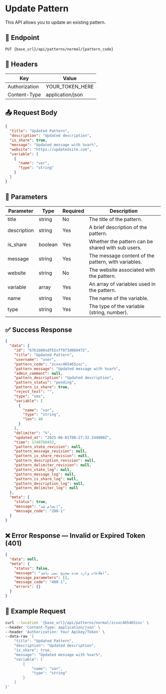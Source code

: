 # Update Pattern
This API allows you to update an existing pattern.

## 📍 Endpoint

```
PUT {base_url}/api/patterns/normal/{pattern_code}
```

## 🧾 Headers

| Key | Value |
| --- | ----- |
| Authorization | YOUR_TOKEN_HERE |
| Content-Type | application/json |

## 📤 Request Body

```json
{
  "title": "Updated Pattern",
  "description": "Updated description",
  "is_share": true,
  "message": "Updated message with %var%",
  "website": "https://updatedsite.com",
  "variable": [
    {
      "name": "var",
      "type": "string"
    }
  ]
}
```

## 📝 Parameters

| Parameter | Type | Required | Description                                       |
| --------- | ---- |----------|---------------------------------------------------|
| title     | string | No       | The title of the pattern.                         |
| description | string | Yes      | A brief description of the pattern.               |
| is_share  | boolean | Yes      | Whether the pattern can be shared with sub users. |
| message   | string | Yes      | The message content of the pattern, with variables. |
| website   | string | No       | The website associated with the pattern.          |
| variable  | array  | Yes      | An array of variables used in the pattern.        |
| name      | string | Yes      | The name of the variable.                          |
| type      | string | Yes      | The type of the variable (string, number).  |

## ✅ Success Response

```json
{
  "data": {
    "id": "67b1b80sdf55sff8f3d069472",
    "title": "Updated Pattern",
    "username": "user",
    "pattern_code": "zcxxc465465zxc",
    "pattern_message": "Updated message with %var%",
    "admin_comment": null,
    "pattern_description": "Updated description",
    "pattern_status": "pending",
    "pattern_is_share": true,
    "reject_text": "",
    "type": "sms",
    "variable": [
      {
        "name": "var",
        "type": "string",
        "len": 40
      }
    ],
    "delimiter": "%",
    "updated_at": "2025-06-01T08:27:32.244000Z",
    "time": 1748766452,
    "pattern_state_revision": null,
    "pattern_message_revision": null,
    "pattern_is_share_revision": null,
    "pattern_description_revision": null,
    "pattern_delimiter_revision": null,
    "pattern_state_log": null,
    "pattern_message_log": null,
    "pattern_is_share_log": null,
    "pattern_description_log": null,
    "pattern_delimiter_log": null
  },
  "meta": {
    "status": true,
    "message": "انجام شد",
    "message_code": "200-1"
  }
}
```

## ❌ Error Response — Invalid or Expired Token (401)

```json
{
  "data": null,
  "meta": {
    "status": false,
    "message": "اطلاعات وارد شده صحیح نمی باشد",
    "message_parameters": [],
    "message_code": "400-1",
    "errors": {}
  }
}
```

## 🧪 Example Request

```bash
curl --location '{base_url}/api/patterns/normal/zcxxc465465zxc' \
--header 'Content-Type: application/json' \
--header 'Authorization: Your Apikey/Token' \
--data-raw '{
    "title": "Updated Pattern",
    "description": "Updated description",
    "is_share": true,
    "message": "Updated message with %var%",
    "variable": [
        {
            "name": "var",
            "type": "string"
        }
    ]
}'
```
